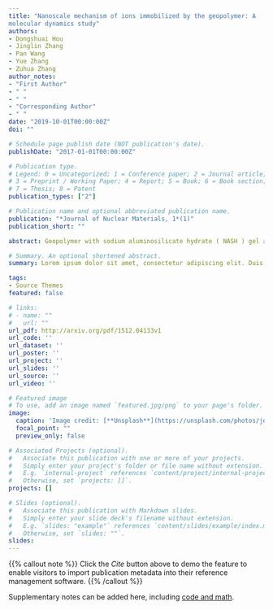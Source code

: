 ```yaml
---
title: "Nanoscale mechanism of ions immobilized by the geopolymer: A
molecular dynamics study"
authors:
- Dongshuai Hou
- Jinglin Zhang
- Pan Wang
- Yue Zhang
- Zuhua Zhang
author_notes:
- "First Author"
- " "
- " "
- "Corresponding Author"
- " "
date: "2019-10-01T00:00:00Z"
doi: ""

# Schedule page publish date (NOT publication's date).
publishDate: "2017-01-01T00:00:00Z"

# Publication type.
# Legend: 0 = Uncategorized; 1 = Conference paper; 2 = Journal article;
# 3 = Preprint / Working Paper; 4 = Report; 5 = Book; 6 = Book section;
# 7 = Thesis; 8 = Patent
publication_types: ["2"]

# Publication name and optional abbreviated publication name.
publication: "*Journal of Nuclear Materials, 1*(1)"
publication_short: ""

abstract: Geopolymer with sodium aluminosilicate hydrate ( NASH ) gel as the main hydration product exhibits good waster immobilizing ability. gel as the main hydration product exhibits good waster immobilizing ability. To provide a fundamental understanding of the immobilization mechanism of geopolymer materials, molecular dynamics approach is used to study the density distribution, dynamics properties and local structures of Naþ, Kþ and Csþ ions in the vicinity of the NASH gel interface. Plenty of non-bridging oxygen sites made by the cleaved silicate and aluminate branch structures are exposed forming Hydrogen bonds with the water molecules nearby. The water molecules strongly confined in the silicate-aluminate channel of hydrophilic NASH surface exhibit enlargement of dipolar moment because of the strong H-bond restriction. Furthermore, the O atoms in silicate - aluminate network can restrict the cations by a strong adsorption. On the other hand, Cl ions exhibited a weak adsorption, repulsed by the negatively charged silicate surface, which is primarily due to the formation of the cationeanion ionic pair near the interface. The calculation results of density profile and resident - time shows that the adsorption capacities of cations on the NASH surface and the ionic radius are negative related, with the sequence of Na > K > Cs. The Na and K ion with smaller hydration shell can adsorbed at the cavity and have oxygen atoms in silicate skeleton as their nearest neighbors, contributing to inner sphere adsorption with long resident time on the surface. On the contrary, the Csþ ions can only be immobilized by a weak CseO bond in the outer sphere of the NASH surface, which results in frequently dissociation from the NASH surface and high diffusivity of ions. This study provides a fundamental understanding of immobilization mechanism of geopolymer material at the molecular level.

# Summary. An optional shortened abstract.
summary: Lorem ipsum dolor sit amet, consectetur adipiscing elit. Duis posuere tellus ac convallis placerat. Proin tincidunt magna sed ex sollicitudin condimentum.

tags:
- Source Themes
featured: false

# links:
# - name: ""
#   url: ""
url_pdf: http://arxiv.org/pdf/1512.04133v1
url_code: ''
url_dataset: ''
url_poster: ''
url_project: ''
url_slides: ''
url_source: ''
url_video: ''

# Featured image
# To use, add an image named `featured.jpg/png` to your page's folder. 
image:
  caption: 'Image credit: [**Unsplash**](https://unsplash.com/photos/jdD8gXaTZsc)'
  focal_point: ""
  preview_only: false

# Associated Projects (optional).
#   Associate this publication with one or more of your projects.
#   Simply enter your project's folder or file name without extension.
#   E.g. `internal-project` references `content/project/internal-project/index.md`.
#   Otherwise, set `projects: []`.
projects: []

# Slides (optional).
#   Associate this publication with Markdown slides.
#   Simply enter your slide deck's filename without extension.
#   E.g. `slides: "example"` references `content/slides/example/index.md`.
#   Otherwise, set `slides: ""`.
slides:
---
```


{{% callout note %}}
Click the *Cite* button above to demo the feature to enable visitors to import publication metadata into their reference management software.
{{% /callout %}}

Supplementary notes can be added here, including [code and math](https://sourcethemes.com/academic/docs/writing-markdown-latex/).

